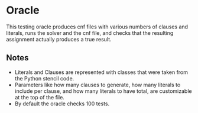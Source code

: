 # Oracle

This testing oracle produces cnf files with various numbers of clauses and literals, runs the solver and the cnf file, and checks that the resulting assignment actually produces a true result.

## Notes
* Literals and Clauses are represented with classes that were taken from the Python stencil code.
* Parameters like how many clauses to generate, how many literals to include per clause, and how many literals to have total, are customizable at the top of the file.
* By default the oracle checks 100 tests.